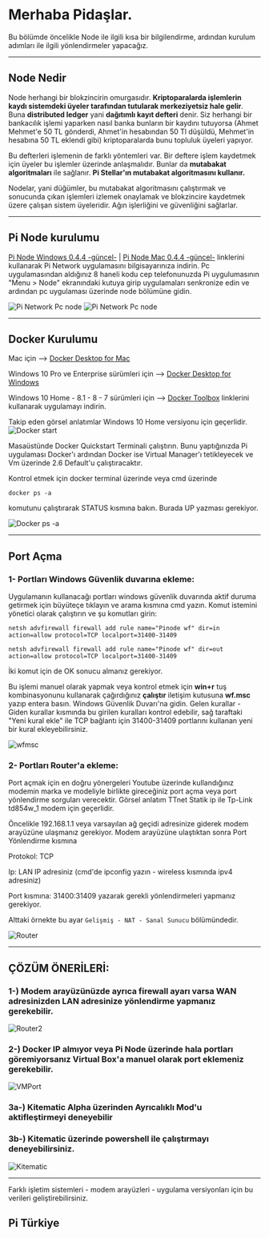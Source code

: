 # Merhaba Pidaşlar.
Bu bölümde öncelikle Node ile ilgili kısa bir bilgilendirme, ardından kurulum adımları ile ilgili yönlendirmeler yapacağız. 

***


## Node Nedir
Node herhangi bir blokzincirin omurgasıdır. **Kriptoparalarda işlemlerin kaydı sistemdeki üyeler tarafından tutularak merkeziyetsiz hale gelir**. Buna **distributed ledger** yani **dağıtımlı kayıt defteri** denir. Siz herhangi bir bankacılık işlemi yaparken nasıl banka bunların bir kaydını tutuyorsa (Ahmet Mehmet'e 50 TL gönderdi, Ahmet'in hesabından 50 Tl düşüldü, Mehmet'in hesabına 50 TL eklendi gibi) kriptoparalarda bunu topluluk üyeleri yapıyor. 

Bu defterleri işlemenin de farklı yöntemleri var. Bir deftere işlem kaydetmek için üyeler bu işlemler üzerinde anlaşmalıdır. Bunlar da **mutabakat algoritmaları** ile sağlanır. **Pi Stellar'ın mutabakat algoritmasını kullanır.**

Nodelar, yani düğümler, bu mutabakat algoritmasını çalıştırmak ve sonucunda çıkan işlemleri izlemek onaylamak ve blokzincire kaydetmek üzere çalışan sistem üyeleridir. Ağın işlerliğini ve güvenliğini sağlarlar.

***


## Pi Node kurulumu
[Pi Node Windows 0.4.4 -güncel-](https://node-cdn.minepi.com/Pi%20Network%20Setup%200.4.4.exe) | 
[Pi Node Mac 0.4.4 -güncel-](https://node-cdn.minepi.com/Pi%20Network-0.4.4.dmg) 
linklerini kullanarak Pi Network uygulamasını bilgisayarınıza indirin. 
Pc uygulamasından aldığınız 8 haneli kodu cep telefonunuzda Pi uygulumasının "Menu > Node" ekranındaki kutuya girip uygulamaları senkronize edin ve ardından pc uygulaması üzerinde node bölümüne gidin. 

![Pi Network Pc node](https://i.ibb.co/DCfvRqC/photo-2020-05-11-19-24-28.jpg)
![Pi Network Pc node](https://i.ibb.co/PZdhCkm/photo-2020-05-11-19-13-17.jpg)

***

## Docker Kurulumu
Mac için
--> [Docker Desktop for Mac](https://download.docker.com/mac/stable/Docker.dmg)

Windows 10 Pro ve Enterprise sürümleri için
--> [Docker Desktop for Windows](https://github.com/docker/toolbox/releases/download/v19.03.1/DockerToolbox-19.03.1.exe)

Windows 10 Home - 8.1 - 8 - 7 sürümleri için
--> [Docker Toolbox](https://github.com/docker/toolbox/releases/download/v19.03.1/DockerToolbox-19.03.1.exe)
linklerini kullanarak uygulamayı indirin.

Takip eden görsel anlatımlar Windows 10 Home versiyonu için geçerlidir.
![Docker start](https://i.ibb.co/9sdnq8V/docker1.jpg)

Masaüstünde Docker Quickstart Terminali çalıştırın.
Bunu yaptığınızda Pi uygulaması Docker'ı ardından Docker ise Virtual Manager'ı tetikleyecek ve Vm üzerinde 2.6 Default'u çalıştıracaktır. 

Kontrol etmek için docker terminal üzerinde veya cmd üzerinde 

`docker ps -a` 

komutunu çalıştırarak STATUS kısmına bakın. Burada UP yazması gerekiyor.

![Docker ps -a](https://i.ibb.co/WyFKT0t/docker2.jpg)

***
## Port Açma
### 1- Portları Windows Güvenlik duvarına ekleme:
Uygulamanın kullanacağı portları windows güvenlik duvarında aktif duruma getirmek için büyüteçe tıklayın ve arama kısmına cmd yazın. Komut istemini yönetici olarak çalıştırın ve şu komutları girin:

`netsh advfirewall firewall add rule name="Pinode wf" dir=in action=allow protocol=TCP localport=31400-31409`

`netsh advfirewall firewall add rule name="Pinode wf" dir=out action=allow protocol=TCP localport=31400-31409`

İki komut için de OK sonucu almanız gerekiyor. 

Bu işlemi manuel olarak yapmak veya kontrol etmek için **win+r** tuş kombinasyonunu kullanarak çağırdığınız **çalıştır** iletişim kutusuna **wf.msc** yazıp entera basın. Windows Güvenlik Duvarı'na gidin. 
Gelen kurallar - Giden kurallar kısmında bu girilen kuralları kontrol edebilir, sağ taraftaki "Yeni kural ekle" ile TCP bağlantı için 31400-31409 portlarını kullanan yeni bir kural ekleyebilirsiniz.

![wfmsc](https://i.ibb.co/QCZw2My/wfmsc.jpg)

### 2- Portları Router'a ekleme:

Port açmak için en doğru yönergeleri Youtube üzerinde kullandığınız modemin marka ve modeliyle birlikte gireceğiniz port açma veya port yönlendirme sorguları verecektir. Görsel anlatım TTnet Statik ip ile Tp-Link td854w_1 modem için geçerlidir.

Öncelikle 192.168.1.1 veya varsayılan ağ geçidi adresinize giderek modem arayüzüne ulaşmanız gerekiyor. 
Modem arayüzüne ulaştıktan sonra Port Yönlendirme kısmına 

Protokol: TCP 

Ip: LAN IP adresiniz (cmd'de ipconfig yazın - wireless kısmında ipv4 adresiniz)

Port kısmına: 31400:31409 yazarak gerekli yönlendirmeleri yapmanız gerekiyor. 

Alttaki örnekte bu ayar `Gelişmiş - NAT - Sanal Sunucu` bölümündedir.

![Router](https://i.ibb.co/tPDCSgC/port1.jpg)


***

## ÇÖZÜM ÖNERİLERİ:

### 1-) Modem arayüzünüzde ayrıca firewall ayarı varsa WAN adresinizden LAN adresinize yönlendirme yapmanız gerekebilir.

![Router2](https://i.ibb.co/mhrXWSV/port2.jpg)

### 2-) Docker IP almıyor veya Pi Node üzerinde hala portları göremiyorsanız Virtual Box'a manuel olarak port eklemeniz gerekebilir.

![VMPort](https://i.ibb.co/vZkqC4n/vmport.jpg)

### 3a-) Kitematic Alpha üzerinden Ayrıcalıklı Mod'u aktifleştirmeyi deneyebilir

### 3b-) Kitematic üzerinde powershell ile çalıştırmayı deneyebilirsiniz. 

![Kitematic](https://i.ibb.co/Hzm91T2/vmport.jpg)


***


Farklı işletim sistemleri - modem arayüzleri - uygulama versiyonları için bu verileri geliştirebilirsiniz.
## Pi Türkiye